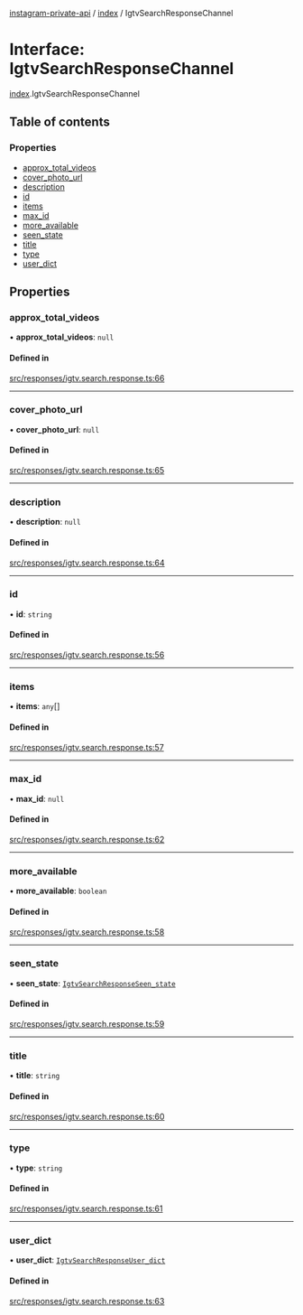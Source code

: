 [instagram-private-api](../../README.md) / [index](../../modules/index.md) / IgtvSearchResponseChannel

# Interface: IgtvSearchResponseChannel

[index](../../modules/index.md).IgtvSearchResponseChannel

## Table of contents

### Properties

- [approx\_total\_videos](IgtvSearchResponseChannel.md#approx_total_videos)
- [cover\_photo\_url](IgtvSearchResponseChannel.md#cover_photo_url)
- [description](IgtvSearchResponseChannel.md#description)
- [id](IgtvSearchResponseChannel.md#id)
- [items](IgtvSearchResponseChannel.md#items)
- [max\_id](IgtvSearchResponseChannel.md#max_id)
- [more\_available](IgtvSearchResponseChannel.md#more_available)
- [seen\_state](IgtvSearchResponseChannel.md#seen_state)
- [title](IgtvSearchResponseChannel.md#title)
- [type](IgtvSearchResponseChannel.md#type)
- [user\_dict](IgtvSearchResponseChannel.md#user_dict)

## Properties

### approx\_total\_videos

• **approx\_total\_videos**: ``null``

#### Defined in

[src/responses/igtv.search.response.ts:66](https://github.com/Nerixyz/instagram-private-api/blob/0e0721c/src/responses/igtv.search.response.ts#L66)

___

### cover\_photo\_url

• **cover\_photo\_url**: ``null``

#### Defined in

[src/responses/igtv.search.response.ts:65](https://github.com/Nerixyz/instagram-private-api/blob/0e0721c/src/responses/igtv.search.response.ts#L65)

___

### description

• **description**: ``null``

#### Defined in

[src/responses/igtv.search.response.ts:64](https://github.com/Nerixyz/instagram-private-api/blob/0e0721c/src/responses/igtv.search.response.ts#L64)

___

### id

• **id**: `string`

#### Defined in

[src/responses/igtv.search.response.ts:56](https://github.com/Nerixyz/instagram-private-api/blob/0e0721c/src/responses/igtv.search.response.ts#L56)

___

### items

• **items**: `any`[]

#### Defined in

[src/responses/igtv.search.response.ts:57](https://github.com/Nerixyz/instagram-private-api/blob/0e0721c/src/responses/igtv.search.response.ts#L57)

___

### max\_id

• **max\_id**: ``null``

#### Defined in

[src/responses/igtv.search.response.ts:62](https://github.com/Nerixyz/instagram-private-api/blob/0e0721c/src/responses/igtv.search.response.ts#L62)

___

### more\_available

• **more\_available**: `boolean`

#### Defined in

[src/responses/igtv.search.response.ts:58](https://github.com/Nerixyz/instagram-private-api/blob/0e0721c/src/responses/igtv.search.response.ts#L58)

___

### seen\_state

• **seen\_state**: [`IgtvSearchResponseSeen_state`](IgtvSearchResponseSeen_state.md)

#### Defined in

[src/responses/igtv.search.response.ts:59](https://github.com/Nerixyz/instagram-private-api/blob/0e0721c/src/responses/igtv.search.response.ts#L59)

___

### title

• **title**: `string`

#### Defined in

[src/responses/igtv.search.response.ts:60](https://github.com/Nerixyz/instagram-private-api/blob/0e0721c/src/responses/igtv.search.response.ts#L60)

___

### type

• **type**: `string`

#### Defined in

[src/responses/igtv.search.response.ts:61](https://github.com/Nerixyz/instagram-private-api/blob/0e0721c/src/responses/igtv.search.response.ts#L61)

___

### user\_dict

• **user\_dict**: [`IgtvSearchResponseUser_dict`](IgtvSearchResponseUser_dict.md)

#### Defined in

[src/responses/igtv.search.response.ts:63](https://github.com/Nerixyz/instagram-private-api/blob/0e0721c/src/responses/igtv.search.response.ts#L63)
